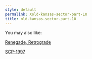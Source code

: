 ```yaml
---
style: default
permalink: Xold-kansas-sector-part-10
title: old-kansas-sector-part-10
---
```

You may also like:

[Renegade, Retrograde](http://scp-wiki.net/renegade-retrograde)

[SCP-1997](http://scp-wiki.net/scp-1997)
